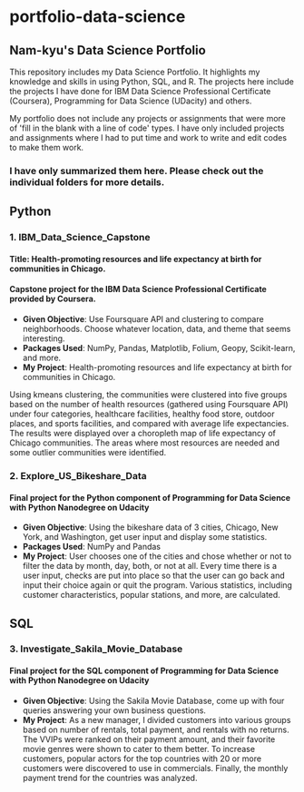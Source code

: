 # portfolio-data-science
## Nam-kyu's Data Science Portfolio
This repository includes my Data Science Portfolio.
It highlights my knowledge and skills in using Python, SQL, and R.
The projects here include the projects I have done for IBM Data Science Professional Certificate (Coursera),
Programming for Data Science (UDacity) and others.

My portfolio does not include any projects or assignments that were more of 'fill in the blank with a line of code' types.
I have only included projects and assignments where I had to put time and work to write and edit codes to make them work.

### I have only summarized them here. Please check out the individual folders for more details.

## Python
### 1. IBM_Data_Science_Capstone
#### Title: Health-promoting resources and life expectancy at birth for communities in Chicago.
#### Capstone project for the IBM Data Science Professional Certificate provided by Coursera.
- **Given Objective**: Use Foursquare API and clustering to compare neighborhoods. Choose whatever location, data, and theme that seems interesting.
- **Packages Used**: NumPy, Pandas, Matplotlib, Folium, Geopy, Scikit-learn, and more.
- **My Project**: Health-promoting resources and life expectancy at birth for communities in Chicago.

Using kmeans clustering, the communities were clustered into five groups based on the number of health resources (gathered using Foursquare API) under four categories, healthcare facilities, healthy food store, outdoor places, and sports facilities, and compared with average life expectancies. The results were displayed over a choropleth map of life expectancy of Chicago communities. The areas where most resources are needed and some outlier communities were identified.

### 2. Explore_US_Bikeshare_Data
#### Final project for the Python component of Programming for Data Science with Python Nanodegree on Udacity
- **Given Objective**: Using the bikeshare data of 3 cities, Chicago, New York, and Washington, get user input and display some statistics.
- **Packages Used**: NumPy and Pandas
- **My Project**: User chooses one of the cities and chose whether or not to filter the data by month, day, both, or not at all. Every time there is a user input, checks are put into place so that the user can go back and input their choice again or quit the program. Various statistics, including customer characteristics, popular stations, and more, are calculated.

## SQL
### 3. Investigate_Sakila_Movie_Database
#### Final project for the SQL component of Programming for Data Science with Python Nanodegree on Udacity
- **Given Objective**: Using the Sakila Movie Database, come up with four queries answering your own business questions.
- **My Project**: As a new manager, I divided customers into various groups based on number of rentals, total payment, and rentals with no returns. The VVIPs were ranked on their payment amount, and their favorite movie genres were shown to cater to them better. To increase customers, popular actors for the top countries with 20 or more customers were discovered to use in commercials. Finally, the monthly payment trend for the countries was analyzed.
